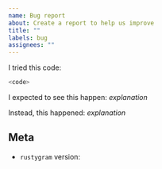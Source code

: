 ```yaml
---
name: Bug report
about: Create a report to help us improve
title: ""
labels: bug
assignees: ""
---
```


I tried this code:

```rust
<code>
```

I expected to see this happen: _explanation_

Instead, this happened: _explanation_

## Meta

- `rustygram` version: <!-- (e.g.: `0.3.1`) -->
